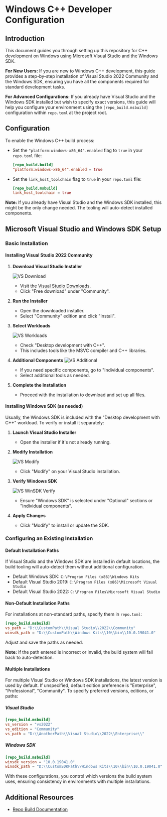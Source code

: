 # Windows C++ Developer Configuration

## Introduction

This document guides you through setting up this repository for C++ development on Windows using Microsoft Visual Studio and the Windows SDK.

**For New Users:** If you are new to Windows C++ development, this guide provides a step-by-step installation of Visual Studio 2022 Community and the Windows SDK, ensuring you have all the components required for standard development tasks.

**For Advanced Configurations:** If you already have Visual Studio and the Windows SDK installed but wish to specify exact versions, this guide will help you configure your environment using the `[repo_build.msbuild]` configuration within `repo.toml` at the project root.

## Configuration

To enable the Windows C++ build process:

- Set the `"platform:windows-x86_64".enabled` flag to `true` in your `repo.toml` file:

  ```toml
  [repo_build.build]
  "platform:windows-x86_64".enabled = true
  ```

- Set the `link_host_toolchain` flag to `true` in your `repo.toml` file:

  ```toml
  [repo_build.msbuild]
  link_host_toolchain = true
  ```

**Note:** If you already have Visual Studio and the Windows SDK installed, this might be the only change needed. The tooling will auto-detect installed components.

## Microsoft Visual Studio and Windows SDK Setup

### Basic Installation

#### Installing Visual Studio 2022 Community

1. **Download Visual Studio Installer**

   ![VS Download](./vs_download.png)
   - Visit the [Visual Studio Downloads](https://visualstudio.microsoft.com/downloads/).
   - Click "Free download" under "Community".

2. **Run the Installer**
   - Open the downloaded installer.
   - Select "Community" edition and click "Install".

3. **Select Workloads**

   ![VS Workloads](./vs_workloads.png)
   - Check "Desktop development with C++".
   - This includes tools like the MSVC compiler and C++ libraries.

4. **Additional Components**
   ![VS Additional](./vs_additional.png)
   - If you need specific components, go to "Individual components".
   - Select additional tools as needed.

5. **Complete the Installation**
   - Proceed with the installation to download and set up all files.

#### Installing Windows SDK (as needed)

Usually, the Windows SDK is included with the "Desktop development with C++" workload. To verify or install it separately:

1. **Launch Visual Studio Installer**
   - Open the installer if it's not already running.

2. **Modify Installation**

   ![VS Modify](./vs_modify.png)
   - Click "Modify" on your Visual Studio installation.

3. **Verify Windows SDK**

   ![VS WinSDK Verify](./vs_winsdk_verify.png)
   - Ensure "Windows SDK" is selected under "Optional" sections or "Individual components".

4. **Apply Changes**
   - Click "Modify" to install or update the SDK.

### Configuring an Existing Installation

#### Default Installation Paths

If Visual Studio and the Windows SDK are installed in default locations, the build tooling will auto-detect them without additional configuration.

- Default Windows SDK: `C:\Program Files (x86)\Windows Kits`
- Default Visual Studio 2019: `C:\Program Files (x86)\Microsoft Visual Studio`
- Default Visual Studio 2022: `C:\Program Files\Microsoft Visual Studio`

#### Non-Default Installation Paths

For installations at non-standard paths, specify them in `repo.toml`:

```toml
[repo_build.msbuild]
vs_path = "D:\\CustomPath\\Visual Studio\\2022\\Community"
winsdk_path = "D:\\CustomPath\\Windows Kits\\10\\bin\\10.0.19041.0"
```

Adjust and save the paths as needed.

**Note:** If the path entered is incorrect or invalid, the build system will fall back to auto-detection.

#### Multiple Installations

For multiple Visual Studio or Windows SDK installations, the latest version is used by default. If unspecified, default edition preference is "Enterprise", "Professional", "Community". To specify preferred versions, editions, or paths:

##### Visual Studio

```toml
[repo_build.msbuild]
vs_version = "vs2022"
vs_edition = "Community"
vs_path = "D:\\AnotherPath\\Visual Studio\\2022\\Enterprise\\"
```

##### Windows SDK

```toml
[repo_build.msbuild]
winsdk_version = "10.0.19041.0"
winsdk_path = "D:\\CustomSDKPath\\Windows Kits\\10\\bin\\10.0.19041.0"
```

With these configurations, you control which versions the build system uses, ensuring consistency in environments with multiple installations.

## Additional Resources
- [Repo Build Documentation](https://docs.omniverse.nvidia.com/kit/docs/repo_build/1.0.0/)